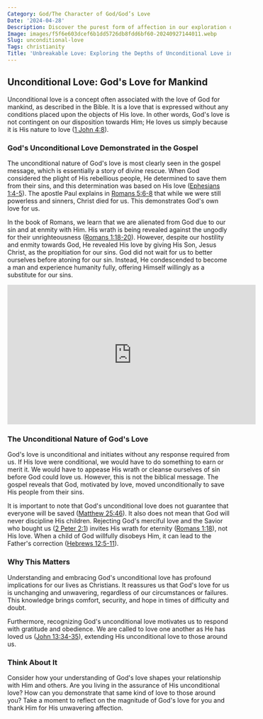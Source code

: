 ```yaml
---
Category: God/The Character of God/God’s Love
Date: '2024-04-28'
Description: Discover the purest form of affection in our exploration of unconditional love. Learn how this boundless emotion transcends barriers and transforms lives.
Image: images/f5f6e603dcef6b1dd5726db8fdd6bf60-20240927144011.webp
Slug: unconditional-love
Tags: christianity
Title: 'Unbreakable Love: Exploring the Depths of Unconditional Love in Christian Faith'
---
```


## Unconditional Love: God's Love for Mankind

Unconditional love is a concept often associated with the love of God for mankind, as described in the Bible. It is a love that is expressed without any conditions placed upon the objects of His love. In other words, God's love is not contingent on our disposition towards Him; He loves us simply because it is His nature to love ([1 John 4:8](https://www.bibleref.com/1-John/4/1-John-4-8.html)).

### God's Unconditional Love Demonstrated in the Gospel

The unconditional nature of God's love is most clearly seen in the gospel message, which is essentially a story of divine rescue. When God considered the plight of His rebellious people, He determined to save them from their sins, and this determination was based on His love ([Ephesians 1:4-5](https://www.bibleref.com/Ephesians/1/Ephesians-1-4.html)). The apostle Paul explains in [Romans 5:6-8](https://www.bibleref.com/Romans/5/Romans-5-6.html) that while we were still powerless and sinners, Christ died for us. This demonstrates God's own love for us.

In the book of Romans, we learn that we are alienated from God due to our sin and at enmity with Him. His wrath is being revealed against the ungodly for their unrighteousness ([Romans 1:18-20](https://www.bibleref.com/Romans/1/Romans-1-18.html)). However, despite our hostility and enmity towards God, He revealed His love by giving His Son, Jesus Christ, as the propitiation for our sins. God did not wait for us to better ourselves before atoning for our sin. Instead, He condescended to become a man and experience humanity fully, offering Himself willingly as a substitute for our sins.


<iframe width="560" height="315" src="https://www.youtube.com/embed/38A1NZEHpxY" frameborder="0" allow="autoplay; encrypted-media" allowfullscreen></iframe>


### The Unconditional Nature of God's Love

God's love is unconditional and initiates without any response required from us. If His love were conditional, we would have to do something to earn or merit it. We would have to appease His wrath or cleanse ourselves of sin before God could love us. However, this is not the biblical message. The gospel reveals that God, motivated by love, moved unconditionally to save His people from their sins.

It is important to note that God's unconditional love does not guarantee that everyone will be saved ([Matthew 25:46](https://www.bibleref.com/Matthew/25/Matthew-25-46.html)). It also does not mean that God will never discipline His children. Rejecting God's merciful love and the Savior who bought us ([2 Peter 2:1](https://www.bibleref.com/2-Peter/2/2-Peter-2-1.html)) invites His wrath for eternity ([Romans 1:18](https://www.bibleref.com/Romans/1/Romans-1-18.html)), not His love. When a child of God willfully disobeys Him, it can lead to the Father's correction ([Hebrews 12:5-11](https://www.bibleref.com/Hebrews/12/Hebrews-12-5.html)).

### Why This Matters

Understanding and embracing God's unconditional love has profound implications for our lives as Christians. It reassures us that God's love for us is unchanging and unwavering, regardless of our circumstances or failures. This knowledge brings comfort, security, and hope in times of difficulty and doubt.

Furthermore, recognizing God's unconditional love motivates us to respond with gratitude and obedience. We are called to love one another as He has loved us ([John 13:34-35](https://www.bibleref.com/John/13/John-13-34.html)), extending His unconditional love to those around us.

### Think About It

Consider how your understanding of God's love shapes your relationship with Him and others. Are you living in the assurance of His unconditional love? How can you demonstrate that same kind of love to those around you? Take a moment to reflect on the magnitude of God's love for you and thank Him for His unwavering affection.